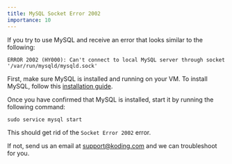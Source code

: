 ```yaml
---
title: MySQL Socket Error 2002
importance: 10
---
```


If you try to use MySQL and receive an error that looks similar to the 
following:

```
ERROR 2002 (HY000): Can't connect to local MySQL server through socket 
'/var/run/mysqld/mysqld.sock'
```

First, make sure MySQL is installed and running on your VM. To install
MySQL, follow this [installation guide](http://learn.koding.com/guides/installing-mysql/).

Once you have confirmed that MySQL is installed, start it by running the following 
command:

```
sudo service mysql start
```
This should get rid of the `Socket Error 2002` error.

If not, send us an email at support@koding.com and we can troubleshoot for you.
